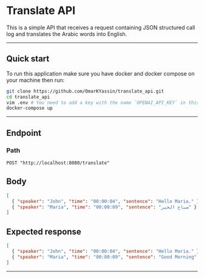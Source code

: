 # Translate API

This is a simple API that receives a request containing JSON structured call log and translates the Arabic words into English.

---

## Quick start

To run this application make sure you have docker and docker compose on your machine then run:

``` bash
git clone https://github.com/OmarKYassin/translate_api.git
cd translate_api
vim .env # You need to add a key with the name `OPENAI_API_KEY` in this file and optionally a key `PORT`
docker-compose up
```

---

## Endpoint

### Path

``` http
POST "http://localhost:8080/translate"
```

## Body

```json
[
  { "speaker": "John", "time": "00:00:04", "sentence": "Hello Maria." },
  { "speaker": "Maria", "time": "00:00:09", "sentence": "صباح الخير" }
]
```

## Expected response

```json
[
  { "speaker": "John", "time": "00:00:04", "sentence": "Hello Maria." },
  { "speaker": "Maria", "time": "00:00:09", "sentence": "Good Morning" }
]
```

---
